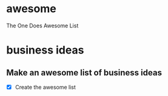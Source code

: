 # awesome
The One Does Awesome List

# business ideas

## Make an awesome list of business ideas

- [x] Create the awesome list
